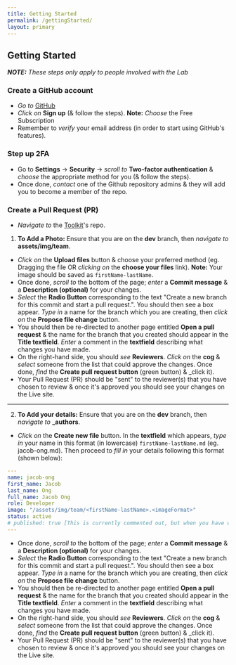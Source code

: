 ```yaml
---
title: Getting Started
permalink: /gettingStarted/
layout: primary
---
```


## Getting Started

***NOTE:** These steps only apply to people involved with the Lab*

### Create a GitHub account

- _Go to_ [GitHub](https://github.com/)
- _Click on_ **Sign up** (& follow the steps). **Note:** _Choose_ the Free Subscription
- Remember to _verify_ your email address (in order to start using GitHub's features).

### Step up 2FA

- Go to **Settings** -> **Security** -> _scroll to_ **Two-factor authentication** & _choose_ the appropriate method for you (& follow the steps).
- Once done, _contact_ one of the Github repository admins & they will add you to become a member of the repo.

### Create a Pull Request (PR)

- _Navigate to_ the [Toolkit](https://github.com/ServiceInnovationLab/serviceinnovationlab.github.io)'s repo.

1. **To Add a Photo:** Ensure that you are on the **dev** branch, then _navigate to_ **assets/img/team**.

- _Click on_ the **Upload files** button & choose your preferred method (eg. Dragging the file OR _clicking on_ the **choose your files** link). **Note:** Your image should be saved as `firstName-lastName`.
- Once done, _scroll to_ the bottom of the page; _enter_ a **Commit message** & a **Description (optional)** for your changes.
- _Select_ the **Radio Button** corresponding to the text "Create a new branch for this commit and start a pull request.". You should then see a box appear. _Type in_ a name for the branch which you are creating, then _click on_ the **Propose file change** button.
- You should then be re-directed to another page entitled **Open a pull request** & the name for the branch that you created should appear in the **Title textfield**. _Enter_ a comment in the **textfield** describing what changes you have made.
- On the right-hand side, you should _see_ **Reviewers**. _Click on_ the **cog** & _select_ someone from the list that could approve the changes. Once done, _find_ the **Create pull request button** (green button) & _click it).
- Your Pull Request (PR) should be "sent" to the reviewer(s) that you have chosen to review & once it's approved you should see your changes on the Live site.

___
2. **To Add your details:** Ensure that you are on the **dev** branch, then _navigate to_ **_authors**.

- _Click on_ the **Create new file** button. In the **textfield** which appears, _type in_ your name in this format (in lowercase) `firstName-lastName.md` (eg. jacob-ong.md). Then proceed to _fill in_ your details following this format (shown below):

```yaml
---
name: jacob-ong
first_name: Jacob
last_name: Ong
full_name: Jacob Ong
role: Developer
image: "/assets/img/team/<firstName-lastName>.<imageFormat>"
status: active
# published: true [This is currently commented out, but when you have written a blog post, you should remove the # to uncomment.]
---

```

- Once done, _scroll to_ the bottom of the page; _enter_ a **Commit message** & a **Description (optional)** for your changes.
- _Select_ the **Radio Button** corresponding to the text "Create a new branch for this commit and start a pull request.". You should then see a box appear. _Type in_ a name for the branch which you are creating, then _click on_ the **Propose file change** button.
- You should then be re-directed to another page entitled **Open a pull request** & the name for the branch that you created should appear in the **Title textfield**. _Enter_ a comment in the **textfield** describing what changes you have made.
- On the right-hand side, you should _see_ **Reviewers**. _Click on_ the **cog** & _select_ someone from the list that could approve the changes. Once done, _find_ the **Create pull request button** (green button) & _click it).
- Your Pull Request (PR) should be "sent" to the reviewer(s) that you have chosen to review & once it's approved you should see your changes on the Live site.
